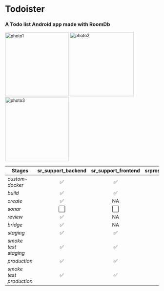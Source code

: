 # Todoister 
<h3>A Todo list Android app  made with RoomDb</h3>
<div>
<img width="208" alt="photo1" src="https://user-images.githubusercontent.com/55309070/129507702-f985eb6d-da5b-45b2-b965-673bb4644e50.png">

<img width="209" alt="photo2" src="https://user-images.githubusercontent.com/55309070/129507711-bb05148e-b4f5-46bf-8998-728df6c1f525.png" >

<img width="209" alt="photo3" src="https://user-images.githubusercontent.com/55309070/129507717-956431a2-2bbd-4efb-a33a-4ddbb6f49108.png">
</div>

| Stages | sr_support_backend | sr_support_frontend | srprospector_backend | emailwarmup_backend | 
|---------------------------------- |---------------|---------------|----------------|-----------|
| *custom-docker* | <center>✅</center> | <center>✅</center> | <center>✅</center> | <center>✅</center>
| *build*| <center>✅</center> | <center>✅</center> |  <center>✅</center> | <center>⬜️</center>  |
| *create*|<center>✅</center>| <center>NA</center> | <center>⬜️</center>  | <center>⬜️</center>  |
| *sonar*| <center>⬜️</center>| <center>⬜️</center> | <center>⬜️</center> | <center>⬜️</center>|
| *review*| <center>✅</center> | <center>NA</center> | <center>⬜️</center>  | <center>⬜️</center>  |
| *bridge*| <center>✅</center> | <center>NA</center> | <center>⬜️</center>  | <center>⬜️</center>  |
| *staging*| <center>✅</center> | <center>✅</center> | <center>⬜️</center>  | <center>⬜️</center>  |
| *smoke test staging*| <center>✅</center>| <center>✅</center> | <center>⬜️</center>  | <center>⬜️</center>  |
| *production*| <center>✅</center>| <center>✅</center> | <center>⬜️</center>  | <center>⬜️</center>  |
| *smoke test production*| <center>✅</center> | <center>✅</center> | <center>⬜️</center>  | <center>⬜️</center>  |
